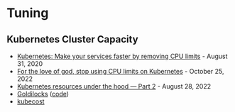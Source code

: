 # Tuning

## Kubernetes Cluster Capacity

* [Kubernetes: Make your services faster by removing CPU limits](https://erickhun.com/posts/kubernetes-faster-services-no-cpu-limits/) - August 31, 2020
* [For the love of god, stop using CPU limits on Kubernetes](https://home.robusta.dev/blog/stop-using-cpu-limits) - October 25, 2022
* [Kubernetes resources under the hood — Part 2](https://medium.com/directeam/kubernetes-resources-under-the-hood-part-2-6eeb50197c44) - August 28, 2022
* [Goldilocks](https://goldilocks.docs.fairwinds.com/) ([code](https://github.com/FairwindsOps/goldilocks))
* [kubecost](https://www.kubecost.com/)
